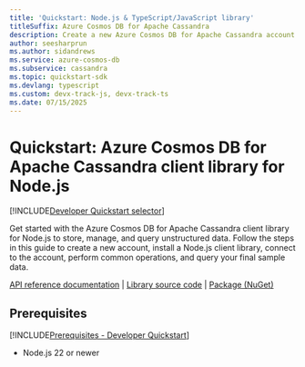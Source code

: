 ```yaml
---
title: 'Quickstart: Node.js & TypeScript/JavaScript library'
titleSuffix: Azure Cosmos DB for Apache Cassandra
description: Create a new Azure Cosmos DB for Apache Cassandra account and connect using the Node.js library and TypeScript or JavaScript in this quickstart.
author: seesharprun
ms.author: sidandrews
ms.service: azure-cosmos-db
ms.subservice: cassandra
ms.topic: quickstart-sdk
ms.devlang: typescript
ms.custom: devx-track-js, devx-track-ts
ms.date: 07/15/2025
---
```


# Quickstart: Azure Cosmos DB for Apache Cassandra client library for Node.js

[!INCLUDE[Developer Quickstart selector](includes/selector-quickstart-dev.md)]

Get started with the Azure Cosmos DB for Apache Cassandra client library for Node.js to store, manage, and query unstructured data. Follow the steps in this guide to create a new account, install a Node.js client library, connect to the account, perform common operations, and query your final sample data.

[API reference documentation]() | [Library source code]() | [Package (NuGet)]()

## Prerequisites

[!INCLUDE[Prerequisites - Developer Quickstart](../includes/prerequisites-quickstart-developer.md)]

- Node.js 22 or newer

##
